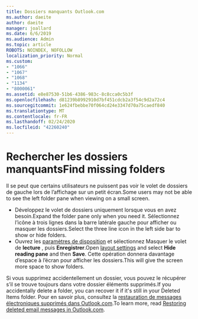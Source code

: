 ```yaml
---
title: Dossiers manquants Outlook.com
ms.author: daeite
author: daeite
manager: joallard
ms.date: 6/6/2019
ms.audience: Admin
ms.topic: article
ROBOTS: NOINDEX, NOFOLLOW
localization_priority: Normal
ms.custom:
- "1066"
- "1067"
- "1068"
- "1134"
- "8000061"
ms.assetid: e8e87530-51b6-4386-983c-8c8cca0c5b3f
ms.openlocfilehash: d81239b8992910d7bf451cdcb2a3f54c9d2a72c4
ms.sourcegitcommit: 1e624fbebbe70f064cd24e3347d70a75caedf840
ms.translationtype: MT
ms.contentlocale: fr-FR
ms.lasthandoff: 02/24/2020
ms.locfileid: "42260240"
---
```

# <a name="find-missing-folders"></a><span data-ttu-id="08d13-102">Rechercher les dossiers manquants</span><span class="sxs-lookup"><span data-stu-id="08d13-102">Find missing folders</span></span>

<span data-ttu-id="08d13-103">Il se peut que certains utilisateurs ne puissent pas voir le volet de dossiers de gauche lors de l’affichage sur un petit écran.</span><span class="sxs-lookup"><span data-stu-id="08d13-103">Some users may not be able to see the left folder pane when viewing on a small screen.</span></span>

- <span data-ttu-id="08d13-104">Développez le volet de dossiers uniquement lorsque vous en avez besoin.</span><span class="sxs-lookup"><span data-stu-id="08d13-104">Expand the folder pane only when you need it.</span></span> <span data-ttu-id="08d13-105">Sélectionnez l’icône à trois lignes dans la barre latérale gauche pour afficher ou masquer les dossiers.</span><span class="sxs-lookup"><span data-stu-id="08d13-105">Select the three line icon in the left side bar to show or hide folders.</span></span>
- <span data-ttu-id="08d13-106">Ouvrez les [paramètres de disposition](https://outlook.live.com/mail/options/mail/layout) et sélectionnez Masquer le volet de **lecture** , puis **Enregistrer**.</span><span class="sxs-lookup"><span data-stu-id="08d13-106">Open [layout settings](https://outlook.live.com/mail/options/mail/layout) and select **Hide reading pane** and then **Save**.</span></span> <span data-ttu-id="08d13-107">Cette opération donnera davantage d’espace à l’écran pour afficher les dossiers.</span><span class="sxs-lookup"><span data-stu-id="08d13-107">This will give the screen more space to show folders.</span></span>

<span data-ttu-id="08d13-108">Si vous supprimez accidentellement un dossier, vous pouvez le récupérer s’il se trouve toujours dans votre dossier éléments supprimés.</span><span class="sxs-lookup"><span data-stu-id="08d13-108">If you accidentally delete a folder, you can recover it if it's still in your Deleted Items folder.</span></span> <span data-ttu-id="08d13-109">Pour en savoir plus, consultez la [restauration de messages électroniques supprimés dans Outlook.com](https://support.office.com/article/cf06ab1b-ae0b-418c-a4d9-4e895f83ed50).</span><span class="sxs-lookup"><span data-stu-id="08d13-109">To learn more, read [Restoring deleted email messages in Outlook.com](https://support.office.com/article/cf06ab1b-ae0b-418c-a4d9-4e895f83ed50).</span></span>
